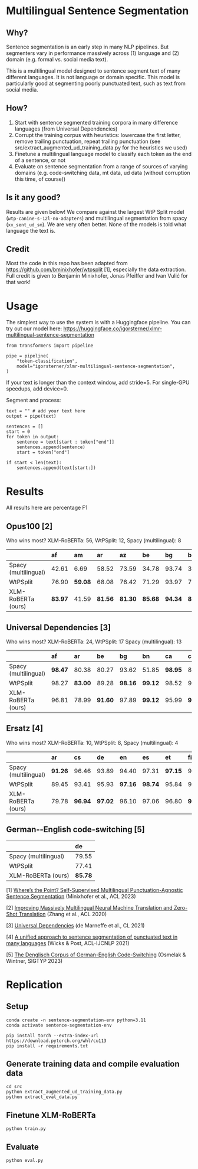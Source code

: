 # Multilingual Sentence Segmentation

## Why?

Sentence segmentation is an early step in many NLP pipelines. But segmenters vary in performance massively across (1) language and (2) domain (e.g. formal vs. social media text). 

This is a multilingual model designed to sentence segment text of many different languages. It is not language or domain specific. This model is particularly good at segmenting poorly punctuated text, such as text from social media.

## How?

1. Start with sentence segmented training corpora in many difference languages (from Universal Dependencies)
2. Corrupt the training corpus with heuristics: lowercase the first letter, remove trailing punctuation, repeat trailing punctuation (see src/extract_augmented_ud_training_data.py for the heuristics we used)
3. Finetune a multilingual language model to classify each token as the end of a sentence, or not
4. Evaluate on sentence segmentation from a range of sources of varying domains (e.g. code-switching data, mt data, ud data (without corruption this time, of course))

## Is it any good?

Results are given below! We compare against the largest WtP Split model (`wtp-canine-s-12l-no-adapters`) and multilingual segmentation from spacy (`xx_sent_ud_sm`). We are very often better. None of the models is told what language the text is.

## Credit

Most the code in this repo has been adapted from https://github.com/bminixhofer/wtpsplit [1], especially the data extraction. Full credit is given to Benjamin Minixhofer, Jonas Pfeiffer and Ivan Vulić for that work!

# Usage

The simplest way to use the system is with a Huggingface pipeline. You can try out our model here: https://huggingface.co/igorsterner/xlmr-multilingual-sentence-segmentation

```
from transformers import pipeline

pipe = pipeline(
    "token-classification",
    model="igorsterner/xlmr-multilingual-sentence-segmentation",
) 
```

If your text is longer than the context window, add stride=5. For single-GPU speedups, add device=0.

Segment and process:

```
text = "" # add your text here
output = pipe(text)

sentences = []
start = 0
for token in output:
    sentence = text[start : token["end"]]
    sentences.append(sentence)
    start = token["end"]

if start < len(text):
    sentences.append(text[start:])
```

# Results

All results here are percentage F1

## Opus100 [2]

Who wins most? XLM-RoBERTa: 56, WtPSplit: 12, Spacy (multilingual): 8


|                      | af        | am        | ar        | az        | be        | bg        | bn        | ca        | cs        | cy        | da        | de        | el        | en        | eo        | es        | et        | eu        | fa        | fi        | fr        | fy        | ga        | gd        | gl        | gu        | ha        | he        | hi        | hu        | hy        | id        | is        | it        | ja        | ka        | kk        | km        | kn        | ko        | ku        | ky        | lt        | lv        | mg        | mk        | ml        | mn        | mr        | ms        | my        | ne        | nl        | pa        | pl        | ps        | pt        | ro        | ru        | si        | sk        | sl        | sq        | sr        | sv        | ta        | te        | th        | tr        | uk        | ur        | uz        | vi        | xh        | yi        | zh        |
|:---------------------|:----------|:----------|:----------|:----------|:----------|:----------|:----------|:----------|:----------|:----------|:----------|:----------|:----------|:----------|:----------|:----------|:----------|:----------|:----------|:----------|:----------|:----------|:----------|:----------|:----------|:----------|:----------|:----------|:----------|:----------|:----------|:----------|:----------|:----------|:----------|:----------|:----------|:----------|:----------|:----------|:----------|:----------|:----------|:----------|:----------|:----------|:----------|:----------|:----------|:----------|:----------|:----------|:----------|:----------|:----------|:----------|:----------|:----------|:----------|:----------|:----------|:----------|:----------|:----------|:----------|:----------|:----------|:----------|:----------|:----------|:----------|:----------|:----------|:----------|:----------|:----------|
| Spacy (multilingual) | 42.61     | 6.69      | 58.52     | 73.59     | 34.78     | 93.74     | 38.04     | 88.76     | 87.70     | 26.30     | 90.52     | 74.15     | 89.75     | 89.25     | 88.77     | 90.95     | 87.26     | 81.20     | 55.40     | 93.28     | 85.77     | 21.49     | 60.61     | 36.83     | 88.77     | 5.59      | **89.39** | **92.21** | 53.33     | 93.26     | 24.14     | 90.13     | **95.38** | 86.32     | 0.20      | 38.24     | 42.39     | 0.10      | 9.66      | 51.79     | 27.64     | 21.77     | 76.91     | 77.02     | 83.60     | **93.74** | 39.09     | 33.23     | 86.56     | 87.39     | 0.10      | 6.59      | **93.65** | 5.26      | 92.42     | 2.41      | 92.07     | 91.63     | 75.95     | 75.91     | 92.13     | 93.00     | **92.96** | **95.01** | 93.52     | 36.97     | 64.59     | 21.64     | **94.05** | 89.68     | 29.17     | 64.99     | 90.59     | 64.89     | 4.14      | 0.09      |
| WtPSplit             | 76.90     | **59.08** | 68.08     | 76.42     | 71.29     | 93.97     | 79.76     | 89.79     | 89.36     | 73.21     | 90.02     | 80.74     | 92.80     | 91.91     | 92.24     | 92.11     | 84.47     | 87.24     | 59.97     | 91.96     | 88.53     | 65.84     | 79.49     | 83.33     | 90.31     | **70.51** | 82.43     | 90.58     | 66.70     | 93.00     | 87.14     | 89.80     | 94.77     | 87.43     | **41.79** | **91.26** | 73.25     | **69.54** | 68.98     | 56.21     | **79.12** | 83.94     | 81.33     | 82.70     | **89.33** | 92.87     | 80.81     | 73.26     | 89.20     | 88.51     | **65.54** | **71.33** | 92.63     | 64.11     | 92.72     | **62.84** | 91.05     | 90.91     | 84.23     | 80.32     | 92.30     | 92.19     | 90.32     | 94.76     | 92.08     | 63.48     | 76.49     | 68.88     | 93.30     | 89.60     | 52.59     | **77.79** | 91.29     | 80.28     | **75.70** | 71.64     |
| XLM-RoBERTa (ours)   | **83.97** | 41.59     | **81.56** | **81.30** | **85.68** | **94.34** | **84.10** | **91.80** | **91.23** | **78.72** | **92.64** | **86.73** | **93.87** | **94.50** | **94.57** | **93.18** | **90.19** | **90.28** | **74.79** | **94.06** | **90.46** | **81.76** | **84.33** | **85.62** | **92.55** | 67.26     | 86.61     | 91.22     | **72.69** | **94.53** | **89.83** | **92.24** | 93.78     | **89.27** | 41.43     | 78.39     | **89.15** | 36.60     | **70.51** | **82.77** | 58.14     | **89.41** | **89.99** | **88.25** | 86.82     | 92.81     | **86.14** | **94.73** | **93.25** | **92.44** | 49.39     | 66.02     | 93.60     | **69.22** | **93.51** | 61.86     | **92.84** | **93.19** | **89.47** | **86.24** | **92.95** | **93.46** | 91.79     | 94.16     | **93.93** | **72.74** | **81.77** | **74.49** | 93.17     | **92.15** | **62.92** | 75.65     | **93.41** | **84.89** | 56.85     | **77.07** |


## Universal Dependencies [3]

Who wins most? XLM-RoBERTa: 24, WtPSplit: 17 Spacy (multilingual): 13


|                      | af        | ar        | be        | bg        | bn        | ca        | cs        | cy        | da        | de        | el        | en        | es        | et        | eu        | fa        | fi        | fr        | ga        | gd        | gl        | he        | hi        | hu        | hy        | id        | is        | it        | ja        | jv        | kk        | ko        | la        | lt        | lv        | mr        | nl        | pl        | pt        | ro        | ru        | sk        | sl        | sq         | sr        | sv        | ta        | th        | tr        | uk        | ur        | vi        | zh        |
|:---------------------|:----------|:----------|:----------|:----------|:----------|:----------|:----------|:----------|:----------|:----------|:----------|:----------|:----------|:----------|:----------|:----------|:----------|:----------|:----------|:----------|:----------|:----------|:----------|:----------|:----------|:----------|:----------|:----------|:----------|:----------|:----------|:----------|:----------|:----------|:----------|:----------|:----------|:----------|:----------|:----------|:----------|:----------|:----------|:-----------|:----------|:----------|:----------|:----------|:----------|:----------|:----------|:----------|:----------|
| Spacy (multilingual) | **98.47** | 80.38     | 80.27     | 93.62     | 51.85     | **98.95** | 89.68     | 98.89     | 94.96     | 88.02     | 94.16     | 92.20     | **98.70** | 93.77     | 95.79     | **99.83** | 92.88     | 96.33     | **96.67** | 63.04     | 92.37     | 94.37     | 0.32      | **98.45** | 11.39     | 98.01     | **95.41** | 92.49     | 0.37      | 98.03     | 96.21     | **99.80** | 0.09      | 93.86     | **98.52** | 92.13     | 92.86     | 97.02     | 94.91     | **98.05** | 84.31     | 90.26     | **98.23** | **100.00** | 97.84     | 94.91     | 66.67     | 1.95      | **97.63** | 94.16     | 0.37      | 96.40     | 0.40      |
| WtPSplit             | 98.27     | **83.00** | 89.28     | **98.16** | **99.12** | 98.52     | 92.98     | **99.26** | 94.56     | 96.13     | **96.94** | 94.73     | 97.60     | 94.09     | 97.24     | 97.29     | 94.69     | **96.71** | 86.60     | 72.17     | **98.87** | 95.79     | 96.78     | 96.08     | **96.80** | **98.41** | 86.39     | 95.45     | **95.84** | **98.18** | 96.28     | 99.11     | 91.43     | **97.67** | 96.42     | 91.84     | 93.61     | 95.92     | **96.13** | 81.50     | 86.28     | 95.57     | 96.85     | 99.17      | **98.45** | **95.86** | **97.54** | 70.26     | 96.00     | 92.08     | 93.79     | 92.97     | **97.25** |
| XLM-RoBERTa (ours)   | 96.81     | 78.99     | **91.60** | 97.89     | **99.12** | 95.99     | **96.05** | 97.17     | **96.62** | **96.29** | 94.33     | **94.76** | 95.73     | **96.20** | **97.37** | 97.49     | **96.34** | 95.70     | 89.78     | **84.20** | 95.72     | **95.95** | **97.51** | 96.24     | 95.62     | 97.22     | 92.93     | **96.88** | 94.23     | 96.29     | **98.40** | 97.46     | **96.35** | 95.82     | 96.91     | **95.92** | **96.27** | **97.24** | 95.83     | 94.63     | **91.59** | **95.88** | 96.43     | 98.36      | 96.83     | 94.95     | 95.93     | **89.26** | 96.52     | **94.59** | **96.20** | **97.31** | 95.12     |

## Ersatz [4]

Who wins most? XLM-RoBERTa: 10, WtPSplit: 8, Spacy (multilingual): 4


|                      | ar        | cs        | de        | en        | es        | et        | fi        | fr        | gu        | hi        | ja        | kk        | km        | lt        | lv        | pl        | ps        | ro        | ru        | ta        | tr        | zh        |
|:---------------------|:----------|:----------|:----------|:----------|:----------|:----------|:----------|:----------|:----------|:----------|:----------|:----------|:----------|:----------|:----------|:----------|:----------|:----------|:----------|:----------|:----------|:----------|
| Spacy (multilingual) | **91.26** | 96.46     | 93.89     | 94.40     | 97.31     | **97.15** | 94.99     | 96.43     | 4.44      | 18.41     | 0.18      | 97.11     | 0.08      | 93.53     | **98.73** | 93.69     | **94.44** | 94.87     | 93.45     | 68.65     | 95.39     | 0.10      |
| WtPSplit             | 89.45     | 93.41     | 95.93     | **97.16** | **98.74** | 95.84     | 97.10     | **97.61** | 90.62     | 94.87     | **82.14** | 95.94     | **82.89** | **96.74** | 97.22     | 95.16     | 86.99     | **97.55** | **97.82** | 94.76     | 93.53     | 89.02     |
| XLM-RoBERTa (ours)   | 79.78     | **96.94** | **97.02** | 96.10     | 97.06     | 96.80     | **97.67** | 96.33     | **93.73** | **95.34** | 77.54     | **97.28** | 78.94     | 96.13     | 96.45     | **96.71** | 92.33     | 96.24     | 97.15     | **95.94** | **95.76** | **90.11** |

## German--English code-switching [5]

|                      | de        |
|:---------------------|:----------|
| Spacy (multilingual) | 79.55     |
| WtPSplit             | 77.41     |
| XLM-RoBERTa (ours)   | **85.78** |

[1] [Where’s the Point? Self-Supervised Multilingual Punctuation-Agnostic Sentence Segmentation](https://aclanthology.org/2023.acl-long.398) (Minixhofer et al., ACL 2023)

[2] [Improving Massively Multilingual Neural Machine Translation and Zero-Shot Translation](https://aclanthology.org/2020.acl-main.148) (Zhang et al., ACL 2020)

[3] [Universal Dependencies](https://aclanthology.org/2021.cl-2.11) (de Marneffe et al., CL 2021)

[4] [A unified approach to sentence segmentation of punctuated text in many languages](https://aclanthology.org/2021.acl-long.309) (Wicks & Post, ACL-IJCNLP 2021)

[5] [The Denglisch Corpus of German-English Code-Switching](https://aclanthology.org/2023.sigtyp-1.5) (Osmelak & Wintner, SIGTYP 2023)


# Replication

## Setup

```
conda create -n sentence-segmentation-env python=3.11
conda activate sentence-segmentation-env

pip install torch --extra-index-url https://download.pytorch.org/whl/cu113
pip install -r requirements.txt
```

## Generate training data and compile evaluation data

```
cd src
python extract_augmented_ud_training_data.py
python extract_eval_data.py
```

## Finetune XLM-RoBERTa

```
python train.py
```

## Evaluate

```
python eval.py
```
